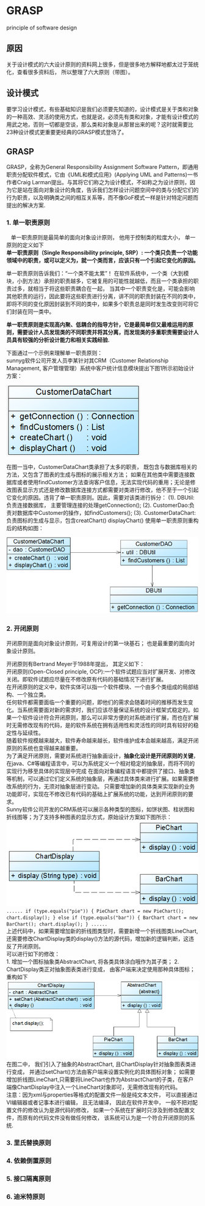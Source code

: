 # GRASP
principle of software design

## 原因
关于设计模式的六大设计原则的资料网上很多，但是很多地方解释地都太过于笼统化，查看很多资料后， 所以整理了六大原则（带图）。

## 设计模式
要学习设计模式，有些基础知识是我们必须要先知道的，设计模式是关于类和对象的一种高效、灵活的使用方式，也就是说，必须先有类和对象，才能有设计模式的用武之地，否则一切都是空谈，那么类和对象是从那冒出来的呢？这时就需要比23种设计模式更重要更经典的GRASP模式登场了。

## GRASP
GRASP，全称为General Responsibility Assignment Software Pattern，即通用职责分配软件模式，它由《UML和模式应用》(Applying UML and Patterns)一书作者Craig Larman提出。与其将它们称之为设计模式，不如称之为设计原则，因为它是站在面向对象设计的角度，告诉我们怎样设计问题空间中的类与分配它们的行为职责，以及明确类之间的相互关系等，而不像GoF模式一样是针对特定问题而提出的解决方案.


### 1. 单一职责原则
&nbsp;&nbsp; 单一职责原则是最简单的面向对象设计原则， 他用于控制类的粒度大小， 单一原则的定义如下  
	**单一职责原则（Single Responsibility principle, SRP）: 一个类只负责一个功能领域中的职责，或可以定义为，就一个类而言，应该只有一个引起它变化的原因。**  
	
单一职责原则告诉我们：“一个类不能太累”！ 在软件系统中，一个类（大到模块，小到方法）承担的职责越多，它被复用的可能性就越低，而且一个类承担的职责过多，就相当于将这些职责耦合在一起， 当其中一个职责变化是，可能会影响其他职责的运行，因此要将这些职责进行分离，讲不同的职责封装在不同的类中，即将不同的变化原因封装到不同的类中，如果多个职责总是同时发生改变则可将它们封装在同一类中。  

**单一职责原则是实现高内聚、低耦合的指导方针，它是最简单但又最难运用的原则，需要设计人员发现类的不同职责并将其分离，而发现类的多重职责需要设计人员具有较强的分析设计能力和相关实践经验.</font>**  


下面通过一个示例来理解单一职责原则：  
	sunnyg软件公司开发人员李某针对其CRM（Customer Relationship Management, 客户管理管理）系统中客户统计信息模块提出下图1所示初始设计方案：  
	
![srp01](https://github.com/wojiaofeiji/GRASP/blob/master/resource/image/srp01.jpeg)  

在图一当中，CustomerDataChart类承担了太多的职责， 既包含与数据库相关的方法，又包含了图表的生成与图标的展示相关方法； 如果在其他类中需要连接数据库或者使用findCustomer方法查询客户信息，无法实现代码的重用；无论是修改图表显示方式还是修改数据库连接方式都需要对类进行修改，他不至于一个引起它变化的原因。违背了单一职责原则。因此，需要对该类进行拆分：
	(1). DBUtil:负责连接数据库， 主要管理连接的处理getConnection();
	(2). CustomerDao:负责对数据库中Customer的操作，如findCustomers();
	(3). CustomerDataChart:负责图标的生成与显示，包含creatChart() displayChart()
使用单一职责原则重构后的结构如图：  

![srp02](https://github.com/wojiaofeiji/GRASP/blob/master/resource/image/srp02.jpeg)  

	

### 2. 开闭原则  

开闭原则是面向对象设计原则，可复用设计的第一块基石； 也是最重要的面向对象设计原则。  

开闭原则有Bertrand Meyer于1988年提出， 其定义如下：  
开闭原则(Open-Closed principle, OCP):一个软件试题应当对扩展开发、对修改关闭。即软件试题应尽量在不修改原有代码的基础情况下进行扩展。  
在开闭原则的定义中，软件实体可以指一个软件模块、一个由多个类组成的局部结构、一个独立类。  
任何软件都需要面临一个重要的问题，即他们的需求会随着时间的推移而发生变化。当系统需要面对新的需求时，我们应该尽量保证系统的设计框架式稳定的。如果一个软件设计符合开闭原则，那么可以非常方便的对系统进行扩展，而也在扩展时无需修改现有的代码，是的软件系统在拥有适用性和灵活性的同时具有较好的稳定性与延续性。  
随着软件规模越来越大，软件寿命越来越长，软件维护成本会越来越高，满足开闭原则的系统也变得越来越重要。  
为了满足开闭原则，需要对系统进行抽象画设计，**抽象化设计是开闭原则的关键**， 在java、C#等编程语言中，可以为系统定义一个相对稳定的抽象层，而将不同的实现行为移至具体的实现层中完成
在面向对象编程语言中都提供了接口、抽象类等机制，可以通过它们定义系统的抽象层，再通过具体类来进行扩展。如果需要修改系统的行为，无须对抽象层进行变动。
只需要增加新的具体类来实现新的业务功能即可，实现在不修改已有代码的基础上扩展系统的功能，达到开闭原则的要求。  
Sunny软件公司开发的CRM系统可以展示各种类型的图标，如饼状图、柱状图和折线图等；为了支持多种图表的显示方式，原始设计方案如下图所示：  
![ocp01](https://github.com/wojiaofeiji/GRASP/blob/master/resource/image/ocp01.jpeg)
`......
if (type.equals("pie")) {
 PieChart chart = new PieChart();
 chart.display();
}
else if (type.equals("bar")) {
 BarChart chart = new BarChart();
 chart.display();
}
......`  
上述代码中，如果需要增加新的折线图类型时，需要新增一个折线图类LineChart,还需要修改ChartDisplay类的display()方法的源代码，增加新的逻辑判断，这违反了开闭原则。  
可以进行如下的修改：  
	1. 增加一个图标抽象类AbstractChart, 将各类具体涂白哦作为其子类；
	2. ChartDisplay类正对抽象图表类进行变成， 由客户端来决定使用那种具体图标； 重构如下  
![ocp02](https://github.com/wojiaofeiji/GRASP/blob/master/resource/image/ocp02.jpeg)  
在图二中， 我们引入了抽象的AbstractChart, 且ChartDisplay针对抽象图表类进行变成， 并通过setChart()方法由客户端来设置实例化的具体图标对象；
如需要增加折线图LineChart,只需要将LineChart也作为AbstractChart的子类，在客户端像ChartDisplay中注入一个LineChart对象即可，无需修改现有的代码。  
注意：因为xml与properties等格式的配置文件一般是纯文本文件， 可以直接通过VI编辑器或者记事本进行编辑， 且无法编译， 因此在软件开发中， 一般不把对配置文件的修改认为是源代码的修改，
如果一个系统在扩展时只涉及到修改配置文件，而原有的代码文件没有做任何修改， 该系统可认为是一个符合开闭原则的系统.

### 3. 里氏替换原则
### 4. 依赖倒置原则
### 5. 接口隔离原则
### 6. 迪米特原则











































